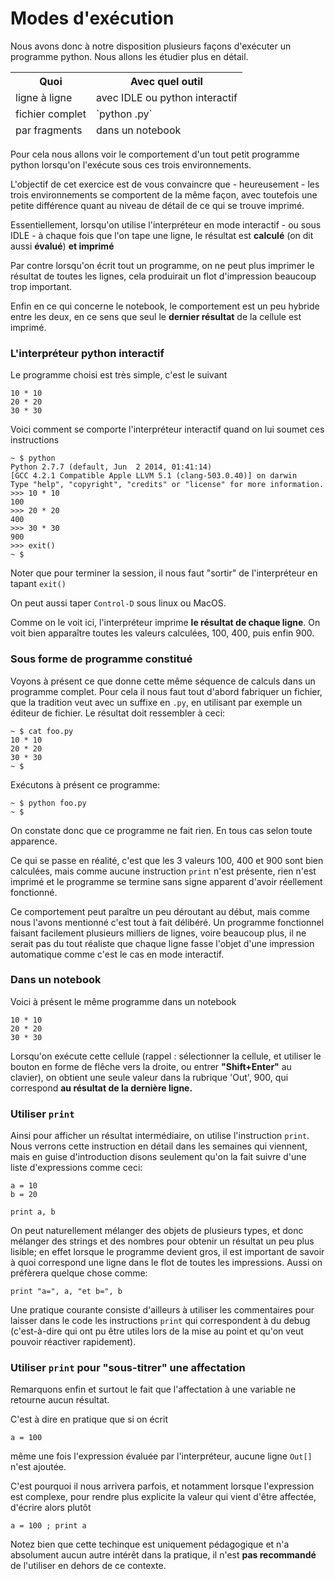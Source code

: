 
# Modes d'exécution

Nous avons donc à notre disposition plusieurs façons d'exécuter un programme
python. Nous allons les étudier plus en détail.

<table>
<thead> <tr><th>Quoi</th><th>Avec quel outil</th></tr>
<tr><td>ligne à ligne</td><td>avec IDLE ou python interactif</td></tr>
<tr><td>fichier complet</td><td>`python <fichier>.py` </td></tr>
<tr><td>par fragments </td><td>dans un notebook</td></tr>
</table>

Pour cela nous allons voir le comportement d'un tout petit programme python
lorsqu'on l'exécute sous ces trois environnements.

L'objectif de cet exercice est de vous convaincre que - heureusement - les trois
environnements se comportent de la même façon, avec toutefois une petite
différence quant au niveau de détail de ce qui se trouve imprimé.

Essentiellement, lorsqu'on utilise l'interpréteur en mode interactif - ou sous
IDLE - à chaque fois que l'on tape une ligne, le résultat est **calculé** (on
dit aussi **évalué**) **et imprimé**

Par contre lorsqu'on écrit tout un programme, on ne peut plus imprimer le
résultat de toutes les lignes, cela produirait un flot d'impression beaucoup
trop important.

Enfin en ce qui concerne le notebook, le comportement est un peu hybride entre
les deux, en ce sens que seul le **dernier résultat** de la cellule est imprimé.

### L'interpréteur python interactif

Le programme choisi est très simple, c'est le suivant

    10 * 10
    20 * 20
    30 * 30

Voici comment se comporte l'interpréteur interactif quand on lui soumet ces
instructions

    ~ $ python
    Python 2.7.7 (default, Jun  2 2014, 01:41:14)
    [GCC 4.2.1 Compatible Apple LLVM 5.1 (clang-503.0.40)] on darwin
    Type "help", "copyright", "credits" or "license" for more information.
    >>> 10 * 10
    100
    >>> 20 * 20
    400
    >>> 30 * 30
    900
    >>> exit()
    ~ $

Noter que pour terminer la session, il nous faut "sortir" de l'interpréteur en
tapant `exit()`

On peut aussi taper `Control-D` sous linux ou MacOS.

Comme on le voit ici, l'interpréteur imprime **le résultat de chaque ligne**. On
voit bien apparaître toutes les valeurs calculées, 100, 400, puis enfin 900.

### Sous forme de programme constitué

Voyons à présent ce que donne cette même séquence de calculs dans un programme
complet. Pour cela il nous faut tout d'abord fabriquer un fichier, que la
tradition veut avec un suffixe en `.py`, en utilisant par exemple un éditeur de
fichier. Le résultat doit ressembler à ceci:

    ~ $ cat foo.py
    10 * 10
    20 * 20
    30 * 30
    ~ $

Exécutons à présent ce programme:

    ~ $ python foo.py
    ~ $

On constate donc que ce programme ne fait rien. En tous cas selon toute
apparence.

Ce qui se passe en réalité, c'est que les 3 valeurs 100, 400 et 900 sont bien
calculées, mais comme aucune instruction `print` n'est présente, rien n'est
imprimé et le programme se termine sans signe apparent d'avoir réellement
fonctionné.

Ce comportement peut paraître un peu déroutant au début, mais comme nous l'avons
mentionné c'est tout à fait délibéré. Un programme fonctionnel faisant
facilement plusieurs milliers de lignes, voire beaucoup plus, il ne serait pas
du tout réaliste que chaque ligne fasse l'objet d'une impression automatique
comme c'est le cas en mode interactif.

### Dans un notebook

Voici à présent le même programme dans un notebook


    10 * 10
    20 * 20
    30 * 30

Lorsqu'on exécute cette cellule (rappel : sélectionner la cellule, et utiliser
le bouton en forme de flêche vers la droite, ou entrer **"Shift+Enter"** au
clavier), on obtient une seule valeur dans la rubrique 'Out', 900, qui
correspond **au résultat de la dernière ligne.**

### Utiliser `print`

Ainsi pour afficher un résultat intermédiaire, on utilise l'instruction `print`.
Nous verrons cette instruction en détail dans les semaines qui viennent, mais en
guise d'introduction disons seulement qu'on la fait suivre d'une liste
d'expressions comme ceci:


    a = 10
    b = 20
    
    print a, b

On peut naturellement mélanger des objets de plusieurs types, et donc mélanger
des strings et des nombres pour obtenir un résultat un peu plus lisible; en
effet lorsque le programme devient gros, il est important de savoir à quoi
correspond une ligne dans le flot de toutes les impressions. Aussi on préfèrera
quelque chose comme:


    print "a=", a, "et b=", b

Une pratique courante consiste d'ailleurs à utiliser les commentaires pour
laisser dans le code les instructions `print` qui correspondent à du debug
(c'est-à-dire qui ont pu être utiles lors de la mise au point et qu'on veut
pouvoir réactiver rapidement).

### Utiliser `print` pour "sous-titrer" une affectation

Remarquons enfin et surtout le fait que l'affectation à une variable ne retourne
aucun résultat.

C'est à dire en pratique que si on écrit


    a = 100

même une fois l'expression évaluée par l'interpréteur, aucune ligne `Out[]`
n'est ajoutée.

C'est pourquoi il nous arrivera parfois, et notamment lorsque l'expression est
complexe, pour rendre plus explicite la valeur qui vient d'être affectée,
d'écrire alors plutôt


    a = 100 ; print a

Notez bien que cette techinque est uniquement pédagogique et n'a absolument
aucun autre intérêt dans la pratique, il n'est **pas recommandé** de l'utiliser
en dehors de ce contexte.
